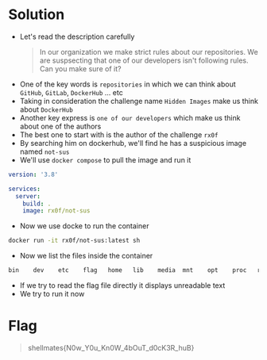 # Solution
- Let's read the description carefully
  > In our organization we make strict rules about our repositories.
  > We are suspsecting that one of our developers isn't following rules.
  > Can you make sure of it?
- One of the key words is `repositories` in which we can think about `GitHub`, `GitLab`, `DockerHub` ... etc
- Taking in consideration the challenge name `Hidden Images` make us think about `DockerHub`
- Another key express is `one of our developers` which make us think about one of the authors
- The best one to start with is the author of the challenge `rx0f`
- By searching him on dockerhub, we'll find he has a suspicious image named `not-sus`
- We'll use `docker compose` to pull the image and run it
```yaml
version: '3.8'

services:
  server:
    build: .
    image: rx0f/not-sus
```
- Now we use docke to run the container
```bash
docker run -it rx0f/not-sus:latest sh
```
- Now we list the files inside the container
```bash
bin    dev    etc    flag   home   lib    media  mnt    opt    proc   root   run    sbin   srv    sys    tmp    usr    var
```
- If we try to read the flag file directly it displays unreadable text
- We try to run it now

# Flag
> shellmates{N0w_Y0u_Kn0W_4bOuT_d0cK3R_huB}